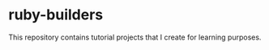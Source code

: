 ruby-builders
=============

This repository contains tutorial projects that I create for learning purposes.